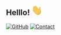 <h2> Helllo! <img src="https://raw.githubusercontent.com/ABSphreak/ABSphreak/master/gifs/Hi.gif" width="30px"></h2>


[![GitHub](https://img.shields.io/badge/SUPPORT%20AT-GITHUB-blue?style=for-the-badge&logo=github)](https://github.com/d0ugui) 
[![Contact](https://img.shields.io/badge/CONTACT-GMAIL-Blue?style=for-the-badge&logo=gmail&logoColor=white)](mailto:douglaspo_97@outlook.com)
